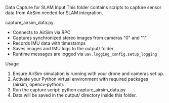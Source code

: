 Data Capture for SLAM Input
This folder contains scripts to capture sensor data from AirSim needed for SLAM integration.

capture_airsim_data.py
- Connects to AirSim via RPC
- Captures synchronized stereo images from cameras "0" and "1"
- Records IMU data with timestamps
- Saves images and IMU logs to the output/ folder
- Runtime messages are logged via `uav.logging_config.setup_logging`

Usage
1. Ensure AirSim simulation is running with your drone and cameras set up.
2. Activate your Python virtual environment with required packages (airsim, opencv-python).
3. Run the capture script:
python capture_airsim_data.py
4. Data will be saved in the output/ directory inside this folder.

